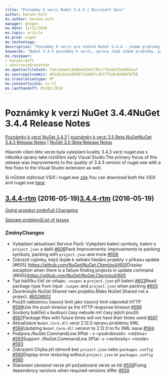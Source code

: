 ```yaml
---
title: "Poznámky k verzi NuGet 3.4.4 | Microsoft Docs"
author: karann-msft
ms.author: karann-msft
manager: ghogen
ms.date: 11/11/2016
ms.topic: article
ms.prod: nuget
ms.technology: 
description: "Poznámky k verzi pro včetně NuGet 3.4.4 – známé problémy, opravy chyb, přidaných funkcí a chcete."
keywords: "NuGet 3.4.4 poznámky k verzi, opravy chyb známé problémy, přidat funkce, chcete"
ms.reviewer:
- karann-msft
- unniravindranathan
ms.openlocfilehash: fabc10ae5c8e0bd43581f85c7763eb23e9483aaf
ms.sourcegitcommit: 4651b16a3a08f6711669fc4577f5d63b600f8f58
ms.translationtype: MT
ms.contentlocale: cs-CZ
ms.lasthandoff: 02/02/2018
---
```

# <a name="nuget-344-release-notes"></a><span data-ttu-id="74e1b-104">Poznámky k verzi NuGet 3.4.4</span><span class="sxs-lookup"><span data-stu-id="74e1b-104">NuGet 3.4.4 Release Notes</span></span>

<span data-ttu-id="74e1b-105">[Poznámky k verzi NuGet 3.4.3](../release-notes/nuget-3.4.3.md) | [poznámky k verzi 3.5 Beta NuGet](../release-notes/nuget-3.5-Beta.md)</span><span class="sxs-lookup"><span data-stu-id="74e1b-105">[NuGet 3.4.3 Release Notes](../release-notes/nuget-3.4.3.md) | [NuGet 3.5-Beta Release Notes](../release-notes/nuget-3.5-Beta.md)</span></span>

<span data-ttu-id="74e1b-106">Hlavním cílem této verze byla vylepšení kvality 3.4.3 verzi nuget.exe s několika opravy také rozšíření sady Visual Studio.</span><span class="sxs-lookup"><span data-stu-id="74e1b-106">The primary focus of this release was improvements to the quality of 3.4.3 version of nuget.exe with a few fixes to the Visual Studio extension as well.</span></span>

<span data-ttu-id="74e1b-107">Si můžete stáhnout VSIX i nuget.exe [zde](https://dist.nuget.org/index.html).</span><span class="sxs-lookup"><span data-stu-id="74e1b-107">You can download both the VSIX and nuget.exe [here](https://dist.nuget.org/index.html).</span></span>

## <a name="344-rtmhttpsgithubcomnugetnugetclienttree344-rtm-2016-05-19"></a><span data-ttu-id="74e1b-108">[3.4.4-rtm](https://github.com/NuGet/NuGet.Client/tree/3.4.4-rtm) (2016-05-19)</span><span class="sxs-lookup"><span data-stu-id="74e1b-108">[3.4.4-rtm](https://github.com/NuGet/NuGet.Client/tree/3.4.4-rtm) (2016-05-19)</span></span>

[<span data-ttu-id="74e1b-109">Úplné protokol změn</span><span class="sxs-lookup"><span data-stu-id="74e1b-109">Full Changelog</span></span>](https://github.com/NuGet/NuGet.Client/compare/3.5.0-beta-final...3.4.4-rtm)

[<span data-ttu-id="74e1b-110">Seznam problémů</span><span class="sxs-lookup"><span data-stu-id="74e1b-110">List of Issues</span></span>](https://github.com/NuGet/Home/issues?q=is%3Aissue+milestone%3A3.4.4+is%3Aclosed)

### <a name="changes"></a><span data-ttu-id="74e1b-111">Změny</span><span class="sxs-lookup"><span data-stu-id="74e1b-111">Changes</span></span>

- <span data-ttu-id="74e1b-112">Vylepšení aktualizací Service Pack: Vylepšení balení symboly, balení s `project.json` a další [ \#606](https://github.com/NuGet/NuGet.Client/pull/606)</span><span class="sxs-lookup"><span data-stu-id="74e1b-112">Pack Improvements: Improvements to packing symbols, packing with `project.json` and more [\#606](https://github.com/NuGet/NuGet.Client/pull/606)</span></span>
- <span data-ttu-id="74e1b-113">Zobrazit výjimky, když dojde k selhání hledání projekty v příkazu update [\#605] (https://github.com/NuGet/NuGet.Client/pull/605</span><span class="sxs-lookup"><span data-stu-id="74e1b-113">Display exception when there is a failure finding projects in update command [\#605](https://github.com/NuGet/NuGet.Client/pull/605</span></span>
- <span data-ttu-id="74e1b-114">Typ balíčku číst ze vstupu `.nuspec` a `project.json` při balení [ \#603](https://github.com/NuGet/NuGet.Client/pull/603)</span><span class="sxs-lookup"><span data-stu-id="74e1b-114">Read package type from input `.nuspec` and `project.json` when packing [\#603](https://github.com/NuGet/NuGet.Client/pull/603)</span></span>
- <span data-ttu-id="74e1b-115">Zkontrolujte NuGet.Shared není projektu.</span><span class="sxs-lookup"><span data-stu-id="74e1b-115">Make NuGet.Shared not a project.</span></span> [<span data-ttu-id="74e1b-116">\#602</span><span class="sxs-lookup"><span data-stu-id="74e1b-116">\#602</span></span>](https://github.com/NuGet/NuGet.Client/pull/602)
- <span data-ttu-id="74e1b-117">Použít nabízenou časový limit jako časový limit odpovědi HTTP [ \#599](https://github.com/NuGet/NuGet.Client/pull/599)</span><span class="sxs-lookup"><span data-stu-id="74e1b-117">Use the push timeout as the HTTP response timeout [\#599](https://github.com/NuGet/NuGet.Client/pull/599)</span></span>
- <span data-ttu-id="74e1b-118">Soubory balíčků s budoucí časy nebude mít časy jejich použít [ \#597](https://github.com/NuGet/NuGet.Client/pull/597)</span><span class="sxs-lookup"><span data-stu-id="74e1b-118">Package files with future times will not have their times used [\#597](https://github.com/NuGet/NuGet.Client/pull/597)</span></span>
- <span data-ttu-id="74e1b-119">Aktualizace `NuGet.Core.dll` verzi 2.12.0 opravu problému XML [ \#594](https://github.com/NuGet/NuGet.Client/pull/594)</span><span class="sxs-lookup"><span data-stu-id="74e1b-119">Updating `NuGet.Core.dll` version to 2.12.0 to fix XML issue [\#594](https://github.com/NuGet/NuGet.Client/pull/594)</span></span>
- <span data-ttu-id="74e1b-120">Podpora./NuGet.CommandLine.XPlat - v \<podrobností\> \<režimu\> [ \#593](https://github.com/NuGet/NuGet.Client/pull/593)</span><span class="sxs-lookup"><span data-stu-id="74e1b-120">Support ./NuGet.CommandLine.XPlat -v \<verbosity\> \<mode\> [\#593](https://github.com/NuGet/NuGet.Client/pull/593)</span></span>
- <span data-ttu-id="74e1b-121">Zobrazení Chyba při obnově bez `project.json` nebo `packages.config` [ \#590](https://github.com/NuGet/NuGet.Client/pull/590)</span><span class="sxs-lookup"><span data-stu-id="74e1b-121">Display error restoring without `project.json` or `packages.config` [\#590](https://github.com/NuGet/NuGet.Client/pull/590)</span></span>
- <span data-ttu-id="74e1b-122">Stanovení závislost verze při požadované verze se liší [ \#559](https://github.com/NuGet/NuGet.Client/pull/559)</span><span class="sxs-lookup"><span data-stu-id="74e1b-122">Fixing dependency versions when required versions differ [\#559](https://github.com/NuGet/NuGet.Client/pull/559)</span></span>